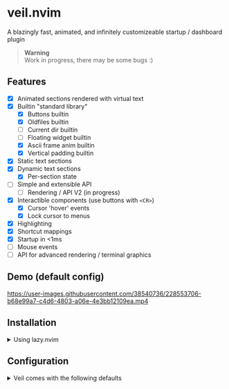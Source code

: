 # veil.nvim

A blazingly fast, animated, and infinitely customizeable startup / dashboard plugin

> **Warning**  
> Work in progress, there may be some bugs :)

## Features

- [x] Animated sections rendered with virtual text
- [x] Builtin "standard library"
  - [x] Buttons builtin
  - [X] Oldfiles builtin
  - [ ] Current dir builtin
  - [ ] Floating widget builtin
  - [x] Ascii frame anim builtin
  - [x] Vertical padding builtin
- [x] Static text sections
- [x] Dynamic text sections
  - [x] Per-section state
- [ ] Simple and extensible API
  - [ ] Rendering / API V2 (in progress)
- [x] Interactible components (use buttons with `<CR>`)
  - [x] Cursor 'hover' events
  - [x] Lock cursor to menus
- [x] Highlighting
- [x] Shortcut mappings
- [x] Startup in <1ms
- [ ] Mouse events
- [ ] API for advanced rendering / terminal graphics

## Demo (default config)

<!--https://user-images.githubusercontent.com/38540736/227105511-7988cd83-be56-4606-a32d-07d6245d1307.mp4-->
<!--https://user-images.githubusercontent.com/38540736/227207398-b8f7af6a-0e88-4874-93fa-196e78c14938.mp4-->



https://user-images.githubusercontent.com/38540736/228553706-b68e99a7-c4d6-4803-a06e-4e3bb12109ea.mp4



## Installation

<details>
<summary>Using lazy.nvim</summary>

```lua
{
  'willothy/veil.nvim',
  lazy = true,
  dependencies = {
    -- All optional, only required for the default setup.
    -- If you customize your config, these aren't necessary.
    "nvim-telescope/telescope.nvim",
    "nvim-lua/plenary.nvim",
    "nvim-telescope/telescope-file-browser.nvim"
  }
  config = true,
  -- or configure with:
  -- opts = { ... }
}
```

</details>

## Configuration

<details>
<summary>Veil comes with the following defaults</summary>
<br/>

The defaults assume you have Telescope installed because... you probably do.<br/>

```lua
local builtin = require("veil.builtin")

local default = {
  sections = {
    builtin.sections.animated(builtin.headers.frames_nvim, {
      hl = { fg = "#5de4c7" },
    }),
    builtin.sections.buttons({
      {
        icon = "",
        text = "Find Files",
        shortcut = "f",
        callback = function()
            require("telescope.builtin").find_files()
        end,
      },
      {
        icon = "",
        text = "Find Word",
        shortcut = "w",
        callback = function()
            require("telescope.builtin").live_grep()
        end,
      },
      {
        icon = "",
        text = "Buffers",
        shortcut = "b",
        callback = function()
            require("telescope.builtin").buffers()
        end,
      },
      {
        icon = "",
        text = "Config",
        shortcut = "c",
        callback = function()
          require("telescope").extensions.file_browser.file_browser({
            path = vim.fn.stdpath("config"),
          })
        end,
      },
    }),
  },
  builtin.sections.oldfiles(),
  mappings = {},
  startup = true,
  listed = false
}

```

</details>
